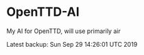 # OpenTTD-AI
My AI for OpenTTD, will use primarily air

Latest backup: Sun Sep 29 14:26:01 UTC 2019
